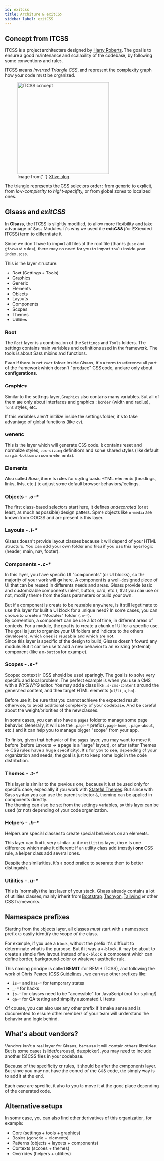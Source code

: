 ```yaml
---
id: exitcss
title: Architure & exitCSS
sidebar_label: exitCSS
---
```


## Concept from ITCSS

ITCSS is a project architecture designed by
[Harry Roberts](https://csswizardry.com/). The goal is to ensure a good
maintenance and scalability of the codebase, by following some conventions and
rules.

ITCSS means _Inverted Triangle CSS_, and represent the complexity graph how your
code must be organized.

<figure style={{ textAlign: 'center' }}>
  <img src="/img/itcss-default.svg" alt="ITCSS concept" height="300" />
  <figcaption class="u-c-muted">
    Image from{' '}
    <a
      href="https://www.xfive.co/blog/itcss-scalable-maintainable-css-architecture/"
      target="_blank"
      rel="noopener noreferrer"
    >
      Xfive blog
    </a>
  </figcaption>
</figure>

The triangle represents the CSS selectors order : from generic to explicit, from
_low-complexity_ to _hight-specifity_, or from global zones to localized ones.

## Glsass and _exitCSS_

In **Glsass**, the ITCSS is slightly modified, to allow more flexibility and
take advantage of Sass Modules. It's why we used the **exitCSS** (for EXtended
ITCSS) term to differntiate it.

Since we don't have to import all files at the root file (thanks `@use` and
`@forward` rules), there may no need for you to import `tools` inside your
`index.scss`.

This is the layer structure:

- Root (Settings + Tools)
- Graphics
- Generic
- Elements
- Objects
- Layouts
- Components
- Scopes
- Themes
- Utilities

### Root

The `Root` layer is a combination of the `Settings` and `Tools` folders. The
settings contains main variables and definitions used in the framework. The
tools is about Sass mixins and functions.

Even if there is not `root` folder inside Glsass, it's a term to reference all
part of the framework which doesn't "produce" CSS code, and are only about
**configurations**.

### Graphics

Similar to the settings layer, `Graphics` also contains many variables.
But all of them are only about interfaces and graphics : `border` (width and radius), `font` styles, etc.

If this variables aren't initilize inside the settings folder, it's to take advantage of global functions (like `cv`).

### Generic

This is the layer which will generate CSS code. It contains reset and normalize
styles, `box-sizing` definitions and some shared styles (like default
`margin-bottom` on some elements).

### Elements

Also called _Base_, there is rules for styling basic HTML elements (headings,
links, lists, etc.) to adjust some default browser behaviors/feelings.

### Objects - _.o-\*_

The first class-based selectors start here, it defines _undecorated_ (or at
least, as much as possible) design patters. Spme objects like `o-media` are
known from OOCSS and are present is this layer.

### Layouts - _.l-\*_

Glsass doesn't provide layout classes because it will depend of your HTML
structure. You can add your own folder and files if you use this layer logic
(header, main, nav, footer).

### Components - _.c-\*_

In this layer, you have specific UI "components" (or UI blocks), so the majority
of your work will go here. A component is a well-designed piece of UI that can
be reused in differents needs and areas. Glsass provide basic and customizable
components (alert, button, card, etc.), that you can use or not, modify theme
from the Sass parameters or build your own.

But if a component is create to be reusable anywhere, is it still legetimate to
use this layer for built a UI block for a unique need? In some cases, you can
choice to create a "Modules" folder (`.m-*`). <br/> By convention, a component
can be use a lot of time, in different areas of contexts. For a module, the goal
is to create a chunk of UI for a specific use. The goal is just to organize your
UI folders and indicate to the others developers, which ones is reusable and
which are not. <br/> Since this layer is specific of the design to build, Glsass
doesn't foward any module. But it can be use to add a new behavior to an
existing (external) component (like a `m-button` for example).

### Scopes - _.s-\*_

Scoped context in CSS should be used sparingly. The goal is to solve very
specific and local problem. The perfect example is when you use a CMS with a
_WYSIWYG_ editor. You may add a class like `.s-cms-content` around the generated
content, and then target HTML elements (`ul`/`li`, `a`, `hn`).

Before use it, be sure that you cannot achieve the expected result otherwise, to
avoid additional complexity of your codebase. And be careful about the
weight/priorities of the new classes.

In some cases, you can also have a `pages` folder to manage some page behavior.
Generally, it will use the `.page-*` prefix (`.page-home`, `.page-about`, etc.)
and it can help you to manage bigger "scope" from your app.

To finish, given that behavior of the `pages` layer, you may want to move it
before (before Layouts -> a page is a "large" layout), or after (after Themes ->
CSS rules have a huge specificity). It's for you to see, depending of your
organization and needs, the goal is just to keep some logic in the code
distribution.

### Themes - _.t-\*_

This layer is similar to the previous one, because it lust be used only for
specific case, especially if you work with
[Stateful Themes](https://speakerdeck.com/csswizardry/4half-methods-for-theming-in-s-css?slide=30).
But since with Sass syntax you can use the parent selector `&`, theming can be
applied in components directly. <br /> The theming can also be set from the
settings variables, so this layer can be used (or not) depending of your code
organization.

### Helpers - _.h-\*_

Helpers are special classes to create special behaviors on an elements.

This layer can find it very similar to the `utilities` layer, there is one
difference which make it different: if an utility class add (mostly) **one**
CSS rule, a helper class add several ones.

Despite the similarities, it's a good pratice to separate them to better
distinguish.

### Utilities - _.u-\*_

This is (normally) the last layer of your stack. Glsass already contains a lot
of utilities classes, mainly inherit from
[Bootstrap](https://getbootstrap.com/docs/4.5/utilities/borders/),
[Tachyon](https://tachyons.io/), [Tailwind](https://tailwindcss.com/) or other
CSS frameworks.

## Namespace prefixes

Starting from the objects layer, all classes _must_ start with a namespace
prefix to easily identify the scope of the class.

For example, if you use a `block`, without the prefix it's difficult to
determinate what is the purpose. But if it was a `o-block`, it may be about to
create a simple flow layout, instead of a `c-block`, a component which can
define border, background-color or whatever aesthetic rule.

This naming principe is called **BEMIT** (for BEM + ITCSS), and following the
work of Chris Pearce
([CSS Guidelines](https://github.com/chris-pearce/css-guidelines#naming-conventions)),
we can use other prefixes like:

- `is-*` and `has-*` for temporary states
- `_-*` for hacks
- `js-*` for classes need to be "accessible" for JavaScript (not for styling!)
- `qa-*` for QA testing and simplify automated UI tests

Of course, you can also use any other prefix if it make sense and is documented
to ensure other members of your team will understand the behavior and logic
behind.

## What's about vendors?

Vendors isn't a real layer for Glsass, because it will contain others
librairies. But is some cases (slider/carousel, datepicker), you may need to
include another (S)CSS files in your codebase.

Because of the specificity or rules, it should be after the components layer.
But since you may not have the control of the CSS code, the simply way is to add
it at the end.

Each case are specific, it also to you to move it at the good place depending of
the generated code.

## Alternative setups

In some case, you can also find other derivatives of this organization, for
example:

- Core (settings + tools + graphics)
- Basics (generic + elements)
- Patterns (objects + layouts + components)
- Contexts (scopes + themes)
- Overrides (helpers + utilities)
